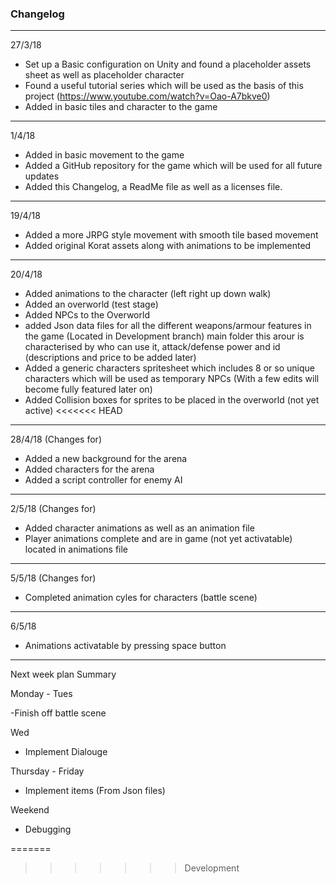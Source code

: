 ### Changelog ###

--------------------------------------------
27/3/18

- Set up a Basic configuration on Unity and found a placeholder assets sheet as well as placeholder character
- Found a useful tutorial series which will be used as the basis of this project (https://www.youtube.com/watch?v=Oao-A7bkve0)
- Added in basic tiles and character to the game

--------------------------------------------
1/4/18

- Added in basic movement to the game
- Added a GitHub repository for the game which will be used for all future updates
- Added this Changelog, a ReadMe file as well as a licenses file.

--------------------------------------------
19/4/18

- Added a more JRPG style movement with smooth tile based movement
- Added original Korat assets along with animations to be implemented

--------------------------------------------
20/4/18

- Added animations to the character (left right up down walk)
- Added an overworld (test stage)
- Added NPCs to the Overworld
- added Json data files for all the different weapons/armour features in the game (Located in Development branch) main folder
this arour is characterised by who can use it, attack/defense power and id (descriptions and price to be added later)
- Added a generic characters spritesheet which includes 8 or so unique characters which will be used as temporary NPCs
(With a few edits will become fully featured later on)
- Added Collision boxes for sprites to be placed in the overworld (not yet active)
<<<<<<< HEAD

--------------------------------------------
28/4/18 (Changes for)

- Added a new background for the arena
- Added characters for the arena
- Added a script controller for enemy AI

--------------------------------------------
2/5/18 (Changes for)

- Added character animations as well as an animation file
- Player animations complete and are in game (not yet activatable) located in animations file

--------------------------------------------
5/5/18 (Changes for)

- Completed animation cyles for characters (battle scene)

--------------------------------------------
6/5/18

- Animations activatable by pressing space button

--------------------------------------------

Next week plan Summary 

Monday - Tues

-Finish off battle scene

Wed 
- Implement Dialouge

Thursday - Friday
- Implement items (From Json files)

Weekend
- Debugging


=======
>>>>>>> Development
